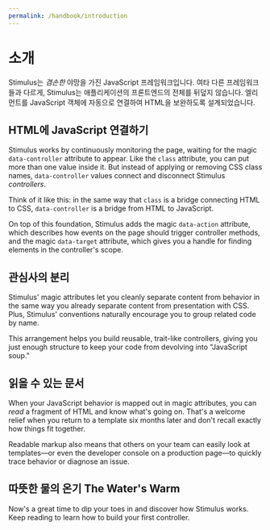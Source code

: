 ```yaml
---
permalink: /handbook/introduction
---
```


# 소개

<!-- Stimulus is a JavaScript framework with _modest_ ambitions. Unlike other frameworks, Stimulus doesn't take over your application's entire front-end. Rather, it's designed to augment your HTML by connecting elements to JavaScript objects automatically. -->

Stimulus는 _겸손한_ 야망을 가진 JavaScript 프레임워크입니다. 여타 다른 프레임워크들과 다르게, Stimulus는 애플리케이션의 프론트엔드의 전체를 뒤덮지 않습니다. 엘리먼트를 JavaScript 객체에 자동으로 연결하여 HTML을 보완하도록 설계되었습니다.

## HTML에 JavaScript 연결하기

Stimulus works by continuously monitoring the page, waiting for the magic `data-controller` attribute to appear. Like the `class` attribute, you can put more than one value inside it. But instead of applying or removing CSS class names, `data-controller` values connect and disconnect Stimulus _controllers_.

Think of it like this: in the same way that `class` is a bridge connecting HTML to CSS, `data-controller` is a bridge from HTML to JavaScript.

On top of this foundation, Stimulus adds the magic `data-action` attribute, which describes how events on the page should trigger controller methods, and the magic `data-target` attribute, which gives you a handle for finding elements in the controller's scope.

## 관심사의 분리

Stimulus' magic attributes let you cleanly separate content from behavior in the same way you already separate content from presentation with CSS. Plus, Stimulus' conventions naturally encourage you to group related code by name.

This arrangement helps you build reusable, trait-like controllers, giving you just enough structure to keep your code from devolving into "JavaScript soup."

## 읽을 수 있는 문서

When your JavaScript behavior is mapped out in magic attributes, you can _read_ a fragment of HTML and know what's going on. That's a welcome relief when you return to a template six months later and don't recall exactly how things fit together.

Readable markup also means that others on your team can easily look at templates—or even the developer console on a production page—to quickly trace behavior or diagnose an issue.

## 따뜻한 물의 온기 The Water's Warm

Now's a great time to dip your toes in and discover how Stimulus works. Keep reading to learn how to build your first controller.
